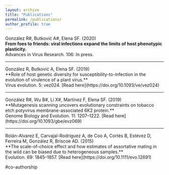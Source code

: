 ```yaml
---
layout: archive
title: "Publications"
permalink: /publications/
author_profile: true
---
```


González R#, Butković A#, Elena SF. (2020)<br/>
**From foes to friends: viral infections expand the limits of host phenotypic plasticity.**<br/>
Advances in Virus Research. 106: In press.
<hr/>
González R, Butković A, Elena SF. (2019)<br/>
**Role of host genetic diversity for susceptibility-to-infection in the evolution of virulence of a plant virus.**<br/> 
Virus evolution. 5: vez024. 
[Read here](https://doi.org/10.1093/ve/vez024)
<hr/>
González R#, Wu B#, Li X#, Martínez F, Elena SF. (2019)<br/> 
**Mutagenesis scanning uncovers evolutionary constraints on tobacco etch potyvirus membrane-associated 6K2 protein.**<br/> 
Genome Biology and Evolution. 11: 1207–1222. 
[Read here](https://doi.org/10.1093/gbe/evz069)
<hr/>
Rolán-Alvarez E, Carvajal-Rodríguez A, de Coo A, Cortés B, Estévez D, Ferreira M, González R, Briscoe AD. (2015)<br/> 
**The scale-of-choice effect and how estimates of assortative mating in the wild can be biased due to heterogeneous samples.**<br/> 
Evolution. 69: 1845–1857. 
[Read here](https://doi.org/10.1111/evo.12691)

#co-authorship
